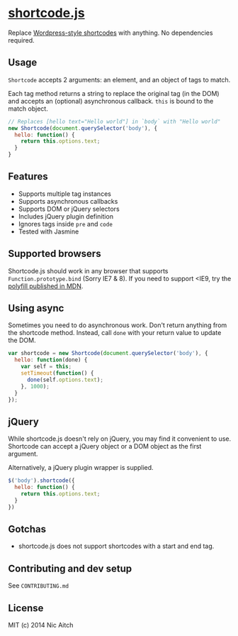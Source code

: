 # [shortcode.js](https://github.com/nicinabox/shortcode.js)

Replace [Wordpress-style shortcodes](http://codex.wordpress.org/Shortcode) with anything. No dependencies required.

## Usage

`Shortcode` accepts 2 arguments: an element, and an object of tags to match.

Each tag method returns a string to replace the original tag (in the DOM) and accepts an (optional) asynchronous callback. `this` is bound to the match object.

```javascript
// Replaces [hello text="Hello world"] in `body` with "Hello world"
new Shortcode(document.querySelector('body'), {
  hello: function() {
    return this.options.text;
  }
}
```

## Features

* Supports multiple tag instances
* Supports asynchronous callbacks
* Supports DOM or jQuery selectors
* Includes jQuery plugin definition
* Ignores tags inside `pre` and `code`
* Tested with Jasmine

## Supported browsers

Shortcode.js should work in any browser that supports `Function.prototype.bind` (Sorry IE7 & 8). If you need to support <IE9, try the [polyfill published in MDN](https://developer.mozilla.org/en-US/docs/Web/JavaScript/Reference/Global_Objects/Function/bind#Compatibility).

## Using async

Sometimes you need to do asynchronous work. Don't return anything from the shortcode method. Instead, call `done` with your return value to update the DOM.

```javascript
var shortcode = new Shortcode(document.querySelector('body'), {
  hello: function(done) {
    var self = this;
    setTimeout(function() {
      done(self.options.text);
    }, 1000);
  }
});
```

## jQuery

While shortcode.js doesn't rely on jQuery, you may find it convenient to use. Shortcode can accept a jQuery object or a DOM object as the first argument.

Alternatively, a jQuery plugin wrapper is supplied.

```javascript
$('body').shortcode({
  hello: function() {
    return this.options.text;
  }
})
```

## Gotchas

* shortcode.js does not support shortcodes with a start and end tag.

## Contributing and dev setup

See `CONTRIBUTING.md`

## License

MIT (c) 2014 Nic Aitch
